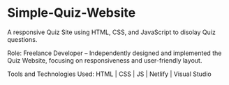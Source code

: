 # Simple-Quiz-Website
A responsive Quiz Site using HTML, CSS, and JavaScript to disolay Quiz questions.

Role: Freelance Developer – Independently designed and implemented the Quiz Website, focusing on responsiveness
and user-friendly layout.

Tools and Technologies Used: HTML | CSS | JS | Netlify | Visual Studio
